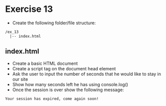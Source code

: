 # Exercise 13

- Create the following folder/file structure:

```
/ex_13
  |-- index.html
```

## index.html

- Create a basic HTML document
- Create a script tag on the document head element
- Ask the user to input the number of seconds that he would like to stay in our site
- Show how many seconds left he has using console.log()
- Once the session is over show the following message:

```
Your session has expired, come again soon!
```

